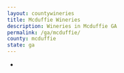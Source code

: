 ```yaml
---
layout: countywineries
title: Mcduffie Wineries
description: Wineries in Mcduffie GA
permalink: /ga/mcduffie/
county: mcduffie
state: ga
---
```

-
